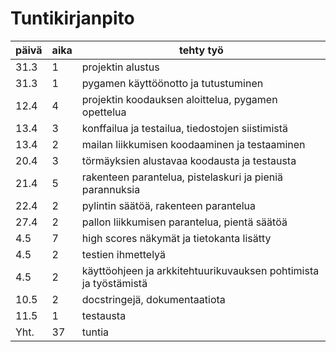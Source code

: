 # Tuntikirjanpito

| päivä | aika | tehty työ |
| ----- | ---- | --------- |
| 31.3 | 1 | projektin alustus |
| 31.3 | 1 | pygamen käyttöönotto ja tutustuminen |
| 12.4 | 4 | projektin koodauksen aloittelua, pygamen opettelua |
| 13.4 | 3 | konffailua ja testailua, tiedostojen siistimistä |
| 13.4 | 2 | mailan liikkumisen koodaaminen ja testaaminen |
| 20.4 | 3 | törmäyksien alustavaa koodausta ja testausta |
| 21.4 | 5 | rakenteen parantelua, pistelaskuri ja pieniä parannuksia |
| 22.4 | 2 | pylintin säätöä, rakenteen parantelua |
| 27.4 | 2 | pallon liikkumisen parantelua, pientä säätöä |
| 4.5  | 7 | high scores näkymät ja tietokanta lisätty |
| 4.5  | 2 | testien ihmettelyä |
| 4.5  | 2 | käyttöohjeen ja arkkitehtuurikuvauksen pohtimista ja työstämistä |
| 10.5 | 2 | docstringejä, dokumentaatiota |
| 11.5 | 1 | testausta |
| Yht. | 37 | tuntia |
